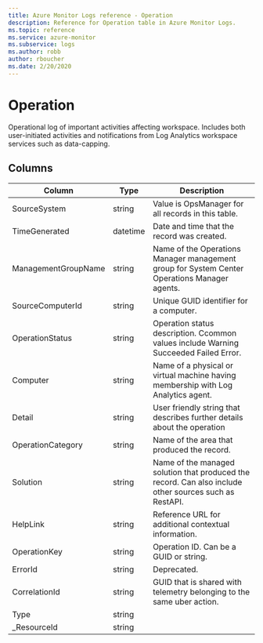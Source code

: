 ```yaml
---
title: Azure Monitor Logs reference - Operation
description: Reference for Operation table in Azure Monitor Logs.
ms.topic: reference
ms.service: azure-monitor
ms.subservice: logs
ms.author: robb
author: rboucher
ms.date: 2/20/2020
---
```


# Operation

 Operational log of important activities affecting workspace. Includes both user-initiated activities and notifications from Log Analytics workspace services such as data-capping.

## Columns

|Column|Type|Description|
|---|---|---|
|SourceSystem|string|Value is OpsManager for all records in this table.|
|TimeGenerated|datetime|Date and time that the record was created.|
|ManagementGroupName|string|Name of the Operations Manager management group for System Center Operations Manager agents.|
|SourceComputerId|string|Unique GUID identifier for a computer.|
|OperationStatus|string|Operation status description. Ccommon values include Warning Succeeded Failed Error.|
|Computer|string|Name of a physical or virtual machine having membership with Log Analytics agent.|
|Detail|string|User friendly string that describes further details about the operation|
|OperationCategory|string|Name of the area that produced the record.|
|Solution|string|Name of the managed solution that produced the record. Can also include other sources such as RestAPI.|
|HelpLink|string|Reference URL for additional contextual information.|
|OperationKey|string|Operation ID. Can be a GUID or string.|
|ErrorId|string|Deprecated.|
|CorrelationId|string|GUID that is shared with telemetry belonging to the same uber action.|
|Type|string||
|_ResourceId|string||
